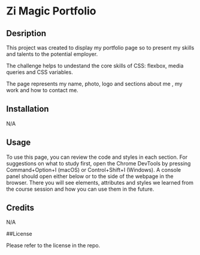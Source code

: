# Zi Magic Portfolio

## Desription

This project was created to display my portfolio page so to present my skills and talents to the potential employer.

The challenge helps to undestand the core skills of CSS: flexbox, media queries and CSS variables.

The page represents my name, photo, logo and sections about me , my work and how to contact me.


## Installation

N/A

## Usage

To use this page, you can review the code and styles in each section. For suggestions on what to study first, open the Chrome DevTools by pressing Command+Option+I (macOS) or Control+Shift+I (Windows). A console panel should open either below or to the side of the webpage in the browser. There you will see elements, attributes and styles we learned from the course session and how you can use them in the future.

## Credits

N/A

##License

Please refer to the license in the repo.